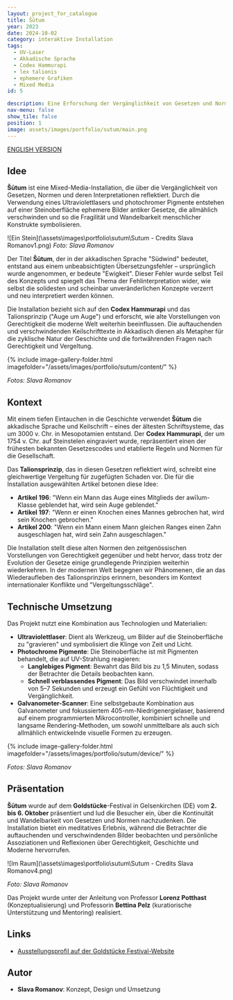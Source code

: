 ```yaml
---
layout: project_for_catalogue
title: Šūtum
year: 2023
date: 2024-10-02
category: interaktive Installation
tags:
  - UV-Laser
  - Akkadische Sprache
  - Codex Hammurapi  
  - lex talionis
  - ephemere Grafiken
  - Mixed Media
id: 5

description: Eine Erforschung der Vergänglichkeit von Gesetzen und Normen durch ephemere Lichtgravuren auf Stein
nav-menu: false
show_tile: false
position: 1
image: assets/images/portfolio/sutum/main.png
---
```


[ENGLISH VERSION](https://www.slavaromanov.art/interactive%20installation/2024/10/02/Sutum.html)

## Idee

**Šūtum** ist eine Mixed-Media-Installation, die über die Vergänglichkeit von Gesetzen, Normen und deren Interpretationen reflektiert. Durch die Verwendung eines Ultraviolettlasers und photochromer Pigmente entstehen auf einer Steinoberfläche ephemere Bilder antiker Gesetze, die allmählich verschwinden und so die Fragilität und Wandelbarkeit menschlicher Konstrukte symbolisieren.

![Ein Stein](\assets\images\portfolio\sutum\Sutum - Credits Slava Romanov1.png)
*Foto: Slava Romanov*

Der Titel **Šūtum**, der in der akkadischen Sprache "Südwind" bedeutet, entstand aus einem unbeabsichtigten Übersetzungsfehler – ursprünglich wurde angenommen, er bedeute "Ewigkeit". Dieser Fehler wurde selbst Teil des Konzepts und spiegelt das Thema der Fehlinterpretation wider, wie selbst die solidesten und scheinbar unveränderlichen Konzepte verzerrt und neu interpretiert werden können.

Die Installation bezieht sich auf den **Codex Hammurapi** und das Talionsprinzip ("Auge um Auge") und erforscht, wie alte Vorstellungen von Gerechtigkeit die moderne Welt weiterhin beeinflussen. Die auftauchenden und verschwindenden Keilschrifttexte in Akkadisch dienen als Metapher für die zyklische Natur der Geschichte und die fortwährenden Fragen nach Gerechtigkeit und Vergeltung.

{% include image-gallery-folder.html imagefolder="/assets/images/portfolio/sutum/content/" %}

*Fotos: Slava Romanov*

## Kontext

Mit einem tiefen Eintauchen in die Geschichte verwendet **Šūtum** die akkadische Sprache und Keilschrift – eines der ältesten Schriftsysteme, das um 3000 v. Chr. in Mesopotamien entstand. Der **Codex Hammurapi**, der um 1754 v. Chr. auf Steinstelen eingraviert wurde, repräsentiert einen der frühesten bekannten Gesetzescodes und etablierte Regeln und Normen für die Gesellschaft.

Das **Talionsprinzip**, das in diesen Gesetzen reflektiert wird, schreibt eine gleichwertige Vergeltung für zugefügten Schaden vor. Die für die Installation ausgewählten Artikel betonen diese Idee:

- **Artikel 196**: "Wenn ein Mann das Auge eines Mitglieds der awīlum-Klasse geblendet hat, wird sein Auge geblendet."
- **Artikel 197**: "Wenn er einen Knochen eines Mannes gebrochen hat, wird sein Knochen gebrochen."
- **Artikel 200**: "Wenn ein Mann einem Mann gleichen Ranges einen Zahn ausgeschlagen hat, wird sein Zahn ausgeschlagen."

Die Installation stellt diese alten Normen den zeitgenössischen Vorstellungen von Gerechtigkeit gegenüber und hebt hervor, dass trotz der Evolution der Gesetze einige grundlegende Prinzipien weiterhin wiederkehren. In der modernen Welt begegnen wir Phänomenen, die an das Wiederaufleben des Talionsprinzips erinnern, besonders im Kontext internationaler Konflikte und "Vergeltungsschläge".

## Technische Umsetzung

Das Projekt nutzt eine Kombination aus Technologien und Materialien:

- **Ultraviolettlaser**: Dient als Werkzeug, um Bilder auf die Steinoberfläche zu "gravieren" und symbolisiert die Klinge von Zeit und Licht.
- **Photochrome Pigmente**: Die Steinoberfläche ist mit Pigmenten behandelt, die auf UV-Strahlung reagieren:
  - **Langlebiges Pigment**: Bewahrt das Bild bis zu 1,5 Minuten, sodass der Betrachter die Details beobachten kann.
  - **Schnell verblassendes Pigment**: Das Bild verschwindet innerhalb von 5–7 Sekunden und erzeugt ein Gefühl von Flüchtigkeit und Vergänglichkeit.
- **Galvanometer-Scanner**: Eine selbstgebaute Kombination aus Galvanometer und fokussiertem 405-nm-Niedrigenergielaser, basierend auf einem programmierten Mikrocontroller, kombiniert schnelle und langsame Rendering-Methoden, um sowohl unmittelbare als auch sich allmählich entwickelnde visuelle Formen zu erzeugen.

{% include image-gallery-folder.html imagefolder="/assets/images/portfolio/sutum/device/" %}

*Fotos: Slava Romanov*

## Präsentation

**Šūtum** wurde auf dem **Goldstücke**-Festival in Gelsenkirchen (DE) vom **2. bis 6. Oktober** präsentiert und lud die Besucher ein, über die Kontinuität und Wandelbarkeit von Gesetzen und Normen nachzudenken. Die Installation bietet ein meditatives Erlebnis, während die Betrachter die auftauchenden und verschwindenden Bilder beobachten und persönliche Assoziationen und Reflexionen über Gerechtigkeit, Geschichte und Moderne hervorrufen.

![Im Raum](\assets\images\portfolio\sutum\Sutum - Credits Slava Romanov4.png)

*Foto: Slava Romanov*

Das Projekt wurde unter der Anleitung von Professor **Lorenz Potthast** (Konzeptualisierung) und Professorin **Bettina Pelz** (kuratiorische Unterstützung und Mentoring) realisiert.

## Links

- [Ausstellungsprofil auf der Goldstücke Festival-Website](https://2024.goldstuecke.net/de/slava-romanov/)

## Autor

- **Slava Romanov**: Konzept, Design und Umsetzung
